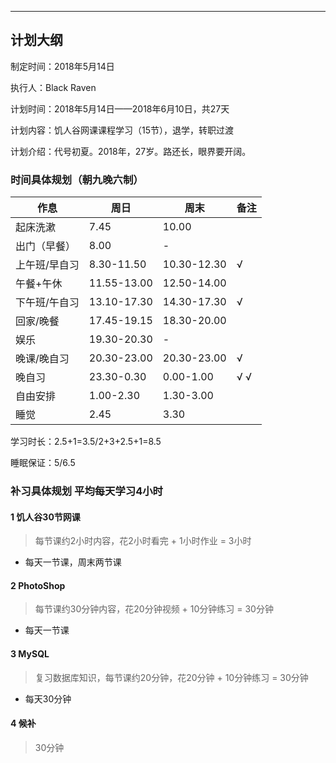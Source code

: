 ---

## 计划大纲

制定时间：2018年5月14日

执行人：Black Raven

计划时间：2018年5月14日——2018年6月10日，共27天

计划内容：饥人谷网课课程学习（15节），退学，转职过渡

计划介绍：代号初夏。2018年，27岁。路还长，眼界要开阔。

### 时间具体规划（朝九晚六制）

| 作息          | 周日        | 周末        |备注   
| -            | -           | -           |-      
| 起床洗漱      | 7.45        | 10.00       |
| 出门（早餐）  | 8.00        | -           |
| 上午班/早自习 | 8.30-11.50  | 10.30-12.30 |  √    
| 午餐+午休     | 11.55-13.00 | 12.50-14.00 |
| 下午班/午自习 | 13.10-17.30 | 14.30-17.30 |  √    
| 回家/晚餐     | 17.45-19.15 | 18.30-20.00 |
| 娱乐          | 19.30-20.30 | -           |
| 晚课/晚自习   | 20.30-23.00 | 20.30-23.00 |  √
| 晚自习        | 23.30-0.30  | 0.00-1.00   |  √ √  
| 自由安排      | 1.00-2.30   | 1.30-3.00   |
| 睡觉          | 2.45        | 3.30        |

学习时长：2.5+1=3.5/2+3+2.5+1=8.5

睡眠保证：5/6.5

### 补习具体规划 平均每天学习4小时

#### 1 饥人谷30节网课

> 每节课约2小时内容，花2小时看完 + 1小时作业 = 3小时

- 每天一节课，周末两节课

#### 2 PhotoShop

> 每节课约30分钟内容，花20分钟视频 + 10分钟练习 = 30分钟

- 每天一节课

#### 3 MySQL

> 复习数据库知识，每节课约20分钟，花20分钟 + 10分钟练习 = 30分钟

- 每天30分钟

#### 4 候补

> 30分钟
